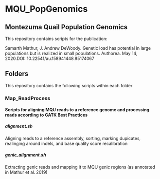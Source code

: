 # MQU_PopGenomics
## Montezuma Quail Population Genomics

This repository contains scripts for the publication:

Samarth Mathur, J. Andrew DeWoody. Genetic load has potential in large populations but is realized in small populations. 
Authorea. May 14, 2020.DOI: 10.22541/au.158941448.85174067

## Folders
This repository contains the following scripts within each folder

### Map_ReadProcess
#### Scripts for aligning MQU reads to a reference genome and processing reads according to GATK Best Practices

##### alignment.sh 
Aligning reads to a reference assembly, sorting, marking dupicates, realinging around indels, and base quality score recalibration

##### genic_alignment.sh 
Extracting genic reads and mapping it to MQU genic regions (as annotated in Mathur et al. 2019)

